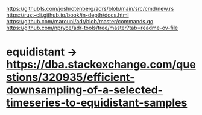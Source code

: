 https://github1s.com/joshrotenberg/adrs/blob/main/src/cmd/new.rs
https://rust-cli.github.io/book/in-depth/docs.html
https://github.com/marouni/adr/blob/master/commands.go
https://github.com/npryce/adr-tools/tree/master?tab=readme-ov-file

# equidistant -> https://dba.stackexchange.com/questions/320935/efficient-downsampling-of-a-selected-timeseries-to-equidistant-samples
